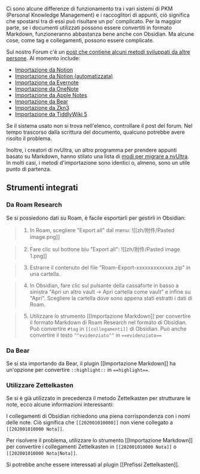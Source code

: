 Ci sono alcune differenze di funzionamento tra i vari sistemi di PKM (Personal Knowledge Management) e i raccoglitori di appunti, ciò significa che spostarsi tra di essi può risultare un po' complicato. Per la maggior parte, se i documenti utilizzati possono essere convertiti in formato Markdown, funzioneranno abbastanza bene anche con Obsidian. Ma alcune cose, come tag e collegamenti, possono essere complicate.

Sul nostro Forum c'è un [post che contiene alcuni metodi sviluppati da altre persone](https://forum.obsidian.md/t/meta-post-migration-workflows/768). Al momento include:

- [Importazione da Notion](https://forum.obsidian.md/t/import-from-notion/636)
- [Importazione da Notion (automatizzata)](https://forum.obsidian.md/t/notion-2-obsidian-migration-instructions/2728)
- [Importazione da Evernote](https://forum.obsidian.md/t/import-from-evernote/108)
- [Importazione da OneNote](https://forum.obsidian.md/t/new-tool-for-migration-from-onenote-updated-and-improved-version/3055)
- [Importazione da Apple Notes](https://forum.obsidian.md/t/migrate-from-apple-notes-to-obsidian/732)
- [Importazione da Bear](https://forum.obsidian.md/t/import-from-bear-app/2284)
- [Importazione da Zkn3](https://forum.obsidian.md/t/migrating-from-zkn3-to-obsidian-without-losing-your-tags-and-internal-links-documentation/7457)
- [Importazione da TiddlyWiki 5](https://forum.obsidian.md/t/migrate-from-tiddlywiki-5-to-obsidian/731)

Se il sistema usato non si trova nell'elenco, controllare il post del forum. Nel tempo trascorso dalla scrittura del documento, qualcuno potrebbe avere risolto il problema.

Inoltre, i creatori di nvUltra, un altro programma per prendere appunti basato su Markdown, hanno stilato una lista di [modi per migrare a nvUltra](https://nvultra.com/help/importing). In molti casi, i metodi d'importazione sono identici o, almeno, sono un utile punto di partenza.

## Strumenti integrati

### Da Roam Research

Se si possiedono dati su Roam, è facile esportarli per gestirli in Obsidian:

> 1. In Roam, scegliere "Export all" dal menu:
> ![[zh/附件/Pasted image.png]]

> 2. Fare clic sul bottone blu "Export all":
> ![[zh/附件/Pasted image 1.png]]

> 3. Estrarre il contenuto del file "Roam-Export-xxxxxxxxxxxxx.zip" in una cartella.

> 4. In Obsidian, fare clic sul pulsante della cassaforte in basso a sinistra "Apri un altro vault -> Apri cartella come vault" e infine su "Apri".
> Scegliere la cartella dove sono appena stati estratti i dati di Roam.

> 5. Utilizzare lo strumento [[Importazione Markdown]] per convertire il formato Markdown di Roam Research nel formato di Obsidian.
> Può convertire `#tag` in `[[collegamenti]]` di Obsidian.
> Può anche convertire il testo `^^evidenziato^^` in `==evidenziato==`

### Da Bear

Se si sta importando da Bear, il plugin [[Importazione Markdown]] ha un'opzione per convertire `::highlight::` in `==highlight==`.

### Utilizzare Zettelkasten

Se si è già utilizzato in precedenza il metodo Zettelkasten per strutturare le note, ecco alcune informazioni interessanti:

I collegamenti di Obsidian richiedono una piena corrispondenza con i nomi delle note. Ciò significa che `[[202001010000]]` non viene collegato a `[[202001010000 Nota]]`.

Per risolvere il problema, utilizzare lo strumento [[Importazione Markdown]] per convertire i collegamenti Zettelkasten in `[[202001010000 Nota]]` o `[[202001010000 Nota|Nota]]`.

Si potrebbe anche essere interessati al plugin [[Prefissi Zettelkasten]].